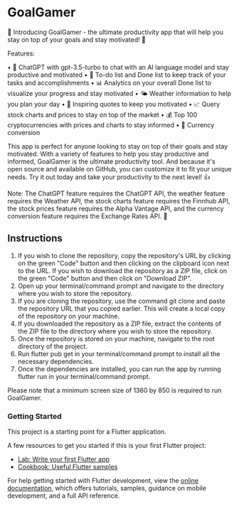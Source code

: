 # GoalGamer

🚀 Introducing GoalGamer - the ultimate productivity app that will help you stay on top of your goals and stay motivated! 💪

Features:

• 💬 ChatGPT with gpt-3.5-turbo to chat with an AI language model and stay productive and motivated
• 📝 To-do list and Done list to keep track of your tasks and accomplishments
• 📊 Analytics on your overall Done list to visualize your progress and stay motivated
• 🌤️ Weather information to help you plan your day
• 🧠 Inspiring quotes to keep you motivated
• 📈 Query stock charts and prices to stay on top of the market
• 💰 Top 100 cryptocurrencies with prices and charts to stay informed
• 💱 Currency conversion

This app is perfect for anyone looking to stay on top of their goals and stay motivated. With a variety of features to help you stay productive and informed, GoalGamer is the ultimate productivity tool. And because it's open source and available on GitHub, you can customize it to fit your unique needs. Try it out today and take your productivity to the next level! 👍

Note: The ChatGPT feature requires the ChatGPT API, the weather feature requires the Weather API, the stock charts feature requires the Finnhub API, the stock prices feature requires the Alpha Vantage API, and the currency conversion feature requires the Exchange Rates API. 📡

## Instructions

1. If you wish to clone the repository, copy the repository's URL by clicking on the green "Code" button and then clicking on the clipboard icon next to the URL. If you wish to download the repository as a ZIP file, click on the green "Code" button and then click on "Download ZIP".
2. Open up your terminal/command prompt and navigate to the directory where you wish to store the repository.
3. If you are cloning the repository, use the command git clone <repository URL> and paste the repository URL that you copied earlier. This will create a local copy of the repository on your machine.
4. If you downloaded the repository as a ZIP file, extract the contents of the ZIP file to the directory where you wish to store the repository.
5. Once the repository is stored on your machine, navigate to the root directory of the project.
6. Run flutter pub get in your terminal/command prompt to install all the necessary dependencies.
7. Once the dependencies are installed, you can run the app by running flutter run in your terminal/command prompt.

Please note that a minimum screen size of 1360 by 850 is required to run GoalGamer.

### Getting Started

This project is a starting point for a Flutter application.

A few resources to get you started if this is your first Flutter project:

- [Lab: Write your first Flutter app](https://docs.flutter.dev/get-started/codelab)
- [Cookbook: Useful Flutter samples](https://docs.flutter.dev/cookbook)

For help getting started with Flutter development, view the
[online documentation](https://docs.flutter.dev/), which offers tutorials,
samples, guidance on mobile development, and a full API reference.

